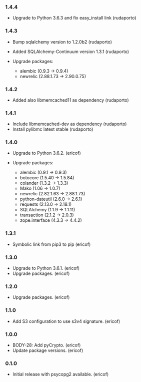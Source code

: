 ### 1.4.4

- Upgrade to Python 3.6.3 and fix easy\_install link (rudaporto)


### 1.4.3

- Bump sqlalchemy version to 1.2.0b2 (rudaporto)
- Added SQLAlchemy-Continuum version 1.3.1 (rudaporto)
- Upgrade packages:

	- alembic (0.9.3 -> 0.9.4)
	- newrelic (2.88.1.73 -> 2.90.0.75)
	

### 1.4.2

- Added also libmemcached11 as dependency (rudaporto)


### 1.4.1

- Include libmemcached-dev as dependency (rudaporto)
- Install pylibmc latest stable (rudaporto)


### 1.4.0

- Upgrade to Python 3.6.2. (ericof)
- Upgrade packages:

	- alembic (0.9.1 -> 0.9.3)
	- botocore (1.5.40 -> 1.5.84)
	- colander (1.3.2 -> 1.3.3)
	- Mako (1.06 -> 1.0.7)
	- newrelic (2.82.1.63 -> 2.88.1.73)
	- python-dateutil (2.6.0 -> 2.6.1)
	- requests (2.13.0 -> 2.18.1)
	- SQLAlchemy (1.1.9 -> 1.1.11)
	- transaction (2.1.2 -> 2.0.3)
	- zope.interface (4.3.3 -> 4.4.2)

### 1.3.1

- Symbolic link from pip3 to pip (ericof)

### 1.3.0

- Upgrade to Python 3.6.1. (ericof)
- Upgrade packages. (ericof)

### 1.2.0

- Upgrade packages. (ericof)

### 1.1.0

- Add S3 configuration to use s3v4 signature. (ericof)

### 1.0.0

- BODY-28: Add pyCrypto. (ericof)
- Update package versions. (ericof)

### 0.1.0

- Initial release with psycopg2 available. (ericof)
